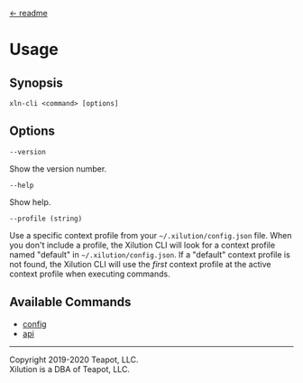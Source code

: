 [<- readme](../README.md)

# Usage

## Synopsis

```
xln-cli <command> [options]
```

## Options

`--version`

Show the version number.

`--help`

Show help.

`--profile (string)`

Use a specific context profile from your `~/.xilution/config.json` file.
When you don't include a profile, the Xilution CLI will look for a context profile named "default" in `~/.xilution/config.json`.
If a "default" context profile is not found, the Xilution CLI will use the _first_ context profile at the active context profile when executing commands.

## Available Commands

* [config](commands/config/index.md)
* [api](commands/api/index.md)

---
Copyright 2019-2020 Teapot, LLC.  
Xilution is a DBA of Teapot, LLC.
